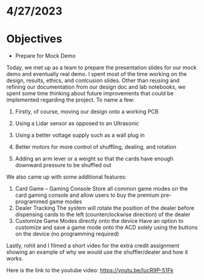 # 4/27/2023
# Objectives
- Prepare for Mock Demo

Today, we met up as a team to prepare the presentation slides for our mock demo and eventually real demo. I spent most of the time working on the design, results, ethics, and conlcusion slides. Other than reusing and refining our documentation from our design doc and lab notebooks, we spent some time thinking about future improvements that could be implemented regarding the project. To name a few:

1. Firstly, of course, moving our design onto a working PCB​

2. Using a Lidar sensor as opposed to an Ultrasonic​
​
3. Using a better voltage supply such as a wall plug in​
​
4. Better motors for more control of shuffling, dealing, and rotation​
​
5. Adding an arm lever or a weight so that the cards have enough downward pressure to be shuffled out​


We also came up with some additional features:

1. Card Game – Gaming Console​
Store all common game modes on the card gaming console and allow users to buy the premium pre-programmed game modes​
​
2. Dealer Tracking​
The system will rotate the position of the dealer before dispensing cards to the left (counterclockwise direction) of the dealer​
​
3. Customize Game Modes directly onto the device​
Have an option to customize and save a game mode onto the ACD solely using the buttons on the device (no programming required)

Lastly, rohit and I filmed a short video for the extra credit assignment showing an example of why we would use the shuffler/dealer and how it works. 

Here is the link to the youtube video: https://youtu.be/IucR9P-51Fk